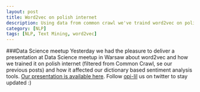```yaml
---
layout: post
title: Word2vec on polish internet
description: Using data from common crawl we've traind word2vec on polish websites.
category: [NLP]
tags: [NLP, Text Mining, word2vec]
---
```


###Data Science meetup
Yesterday we had the pleasure to deliver a presentation at Data Science meetup in Warsaw about word2vec and how we trained it on polish internet (filtered from Common Crawl, se our previous posts) and how it affected our dictionary based sentiment analysis tools. [Our presentation is available here]({{site.url}}/assets/other/2015_11_20_Meetup_word2vec.pdf). Follow [opi-lil](https://twitter.com/opi_lil) us on twitter to stay updated :)